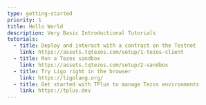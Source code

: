 ```yaml
---
type: getting-started
priority: 1
title: Hello World
description: Very Basic Introductional Tutorials
tutorials:
  - title: Deploy and interact with a contract on the Testnet
    link: https://assets.tqtezos.com/setup/1-tezos-client
  - title: Run a Tezos sandbox
    link: https://assets.tqtezos.com/setup/2-sandbox
  - title: Try Ligo right in the browser
    link: https://ligolang.org/
  - title: Get started with TPlus to manage Tezos environments
    link: https://tplus.dev
---
```

